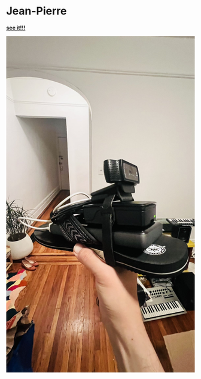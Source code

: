 # Jean-Pierre

**[see it!!!](https://jeanpierre.greg.technology/)**

<img src="photos-of-it/GP620TuXcAAvYoX.jpeg" alt="jean-pierre" width="600"/>
